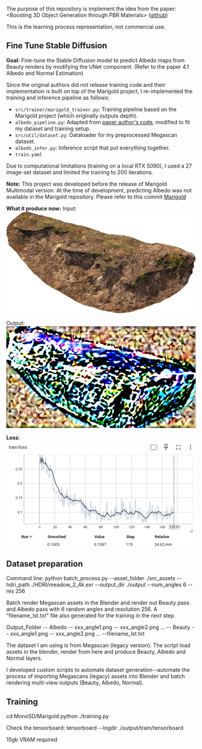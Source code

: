 
The purpose of this repository is implement the idea from the paper: <Boosting 3D Object Generation through PBR Materials> ([github](https://github.com/snowflakewang/PBR_Boost_3DGen)) 

This is the learning process representation, not commercial use.

## Fine Tune Stable Diffusion
**Goal:** Fine-tune the Stable Diffusion model to predict Albedo maps from Beauty renders by modifying the UNet component.  (Refer to the paper 4.1 Albedo and Normal Estimation)


Since the original authors did not release training code and their implementation is built on top of the Marigold project, I re-implemented the training and inference pipeline as follows:
- `src/trainer/marigold_trainer.py`: Training pipeline based on the Marigold project (which originally outputs depth).
- `albedo_pipeline.py`: Adapted from [paper author's code](https://github.com/snowflakewang/PBR_Boost_3DGen/blob/main/albedo_mesh_gen/MonoAlbedo/albedo_pipeline.py), modified to fit my dataset and training setup.
- `src/util/dataset.py`: Dataloader for my preprocessed Megascan dataset.
- `albedo_infer.py`: Inference script that put everything together.
- `train.yaml`

Due to computational limitations (training on a local RTX 5090), I used a 27 image-set dataset and limited the training to 200 iterations.

**Note:** This project was developed before the release of Marigold Multimodal version. At the time of development, predicting Albedo was not available in the Marigold repository. Please refer to this commit [Marigold](https://github.com/prs-eth/Marigold/tree/62413d56099d36573b2de1eb8c429839734b7782)

**What it produce now:**
Input: 
![test](./images/test.png)

Output:
![infer](./images/infer_image.png)

**Loss**:
![loss](./images/loss.png)


## Dataset preparation

Command line: python batch_process.py --asset_folder ./src_assets --hdri_path ./HDRI/meadow_2_4k.exr --output_dir ./output --num_angles 6 --res 256

Batch render Megascan assets in the Blender and render out Beauty pass and Albedo pass with 6 random angles and resolution 256. A "filename_lst.txt" file also generated for the training in the next step.

Output_Folder
-- Albedo
    -- xxx_angle1.png
    -- xxx_angle2.png
        ...
-- Beauty
    -- xxx_angle1.png
    -- xxx_angle2.png
        ...
--filename_lst.txt




The dataset I am using is from Megascan (legacy version). The script load assets in the blender, render from here and produce Beauty, Albedo and Normal layers. 

I developed custom scripts to automate dataset generation--automate the process of importing Megascans (legacy) assets into Blender and batch rendering multi-view outputs (Beauty, Albedo, Normal).




## Training

cd MonoSD/Marigold
python ./training.py

Check the tensorboard:
tensorboard --logdir ./output/train/tensorboard

15gb VRAM required



